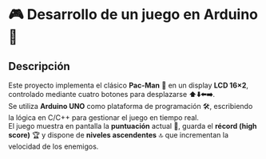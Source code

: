 # 🎮  Desarrollo de un juego en Arduino 🚀

## Descripción
Este proyecto implementa el clásico **Pac-Man** 👻 en un display **LCD 16×2**, controlado mediante cuatro botones para desplazarse **⬆️⬇️⬅️➡️**.  
Se utiliza **Arduino UNO** como plataforma de programación 🛠️, escribiendo la lógica en C/C++ para gestionar el juego en tiempo real.  
El juego muestra en pantalla la **puntuación** actual 🏅, guarda el **récord (high score)** 🏆 y dispone de **niveles ascendentes** 🔝 que incrementan la velocidad de los enemigos.
